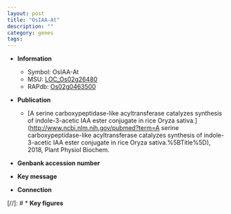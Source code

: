 ```yaml
---
layout: post
title: "OsIAA-At"
description: ""
category: genes
tags: 
---
```


* **Information**  
    + Symbol: OsIAA-At  
    + MSU: [LOC_Os02g26480](http://rice.plantbiology.msu.edu/cgi-bin/ORF_infopage.cgi?orf=LOC_Os02g26480)  
    + RAPdb: [Os02g0463500](http://rapdb.dna.affrc.go.jp/viewer/gbrowse_details/irgsp1?name=Os02g0463500)  

* **Publication**  
    + [A serine carboxypeptidase-like acyltransferase catalyzes synthesis of indole-3-acetic IAA ester conjugate in rice Oryza sativa.](http://www.ncbi.nlm.nih.gov/pubmed?term=A serine carboxypeptidase-like acyltransferase catalyzes synthesis of indole-3-acetic IAA ester conjugate in rice Oryza sativa.%5BTitle%5D), 2018, Plant Physiol Biochem.

* **Genbank accession number**  

* **Key message**  

* **Connection**  

[//]: # * **Key figures**  



